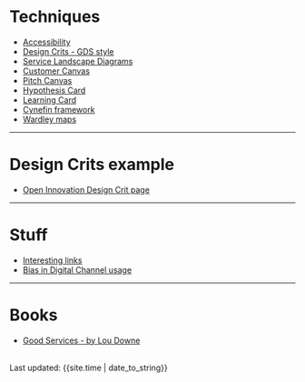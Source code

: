 

# Techniques

- [Accessibility ](https://scotentsd.github.io/a11y/)
- [Design Crits - GDS style](crits/)
- [Service Landscape Diagrams](/techniques/landscape.md)
- [Customer Canvas](/techniques/CustomerCanvasV3.pdf)
- [Pitch Canvas](/techniques/PitchCanvasV3.pdf)
- [Hypothesis Card](/techniques/HypothesisCardV2.pdf)
- [Learning Card](/techniques/LearningCardV2.pdf)
- [Cynefin framework](cynefin.md)
- [Wardley maps](wardley.md)


---

# Design Crits example
- [Open Innovation Design Crit page](crits/openinnovation)

---

# Stuff

- [Interesting links](interesting.md)
- [Bias in Digital Channel usage](bias.md)

---

# Books

- [Good Services - by Lou Downe](good-services-book.md)

<br>
<div>Last updated: {{site.time | date_to_string}}</div>
